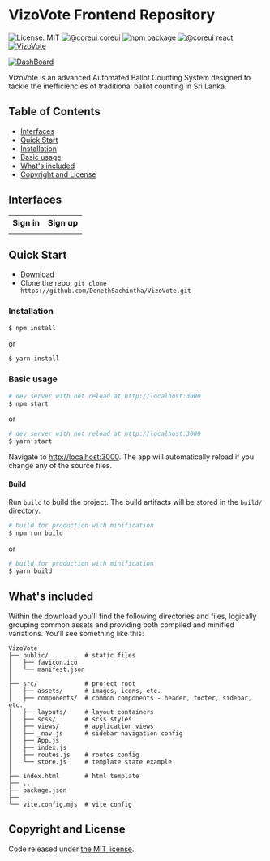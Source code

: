 # VizoVote Frontend Repository

[![License: MIT](https://img.shields.io/badge/License-MIT-yellow.svg?style=flat-square)](https://opensource.org/licenses/MIT)
[![@coreui coreui](https://img.shields.io/badge/@coreui%20-coreui-lightgrey.svg?style=flat-square)](https://github.com/coreui/coreui)
[![npm package][npm-coreui-badge]][npm-coreui]
[![@coreui react](https://img.shields.io/badge/@coreui%20-react-lightgrey.svg?style=flat-square)](https://github.com/coreui/react)
[![VizoVote][VizoVote]][VizoVote]

[npm-coreui]: https://www.npmjs.com/package/@coreui/coreui
[npm-coreui-badge]: https://img.shields.io/npm/v/@coreui/coreui.png?style=flat-square
[VizoVote]: https://img.shields.io/badge/VizoVote-Front_End-blue

[![DashBoard]()]()

VizoVote is an advanced Automated Ballot Counting System designed to tackle the inefficiencies of traditional ballot counting in Sri Lanka.

## Table of Contents

* [Interfaces](#Interfaces)
* [Quick Start](#quick-start)
* [Installation](#installation)
* [Basic usage](#basic-usage)
* [What's included](#whats-included)
* [Copyright and License](#copyright-and-license)


## Interfaces

| Sign in | Sign up |
|---------|---------|
| [![]()]() | [![]()]()|


## Quick Start

- [Download](https://github.com/DenethSachintha/VizoVote/archive/refs/heads/main.zip)
- Clone the repo: `git clone https://github.com/DenethSachintha/VizoVote.git`

### Installation

``` bash
$ npm install
```

or

``` bash
$ yarn install
```

### Basic usage

``` bash
# dev server with hot reload at http://localhost:3000
$ npm start 
```

or 

``` bash
# dev server with hot reload at http://localhost:3000
$ yarn start
```

Navigate to [http://localhost:3000](http://localhost:3000). The app will automatically reload if you change any of the source files.

#### Build

Run `build` to build the project. The build artifacts will be stored in the `build/` directory.

```bash
# build for production with minification
$ npm run build
```

or

```bash
# build for production with minification
$ yarn build
```

## What's included

Within the download you'll find the following directories and files, logically grouping common assets and providing both compiled and minified variations. You'll see something like this:

```
VizoVote
├── public/          # static files
│   ├── favicon.ico
│   └── manifest.json
│
├── src/             # project root
│   ├── assets/      # images, icons, etc.
│   ├── components/  # common components - header, footer, sidebar, etc.
│   ├── layouts/     # layout containers
│   ├── scss/        # scss styles
│   ├── views/       # application views
│   ├── _nav.js      # sidebar navigation config
│   ├── App.js
│   ├── index.js
│   ├── routes.js    # routes config
│   └── store.js     # template state example 
│
├── index.html       # html template
├── ...
├── package.json
├── ...
└── vite.config.mjs  # vite config
```
## Copyright and License

Code released under [the MIT license](https://github.com/DenethSachintha/VizoVote/blob/master/LICENSE).
